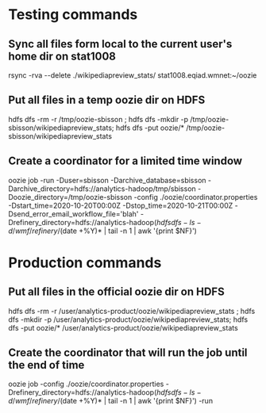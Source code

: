 # Testing commands

## Sync all files form local to the current user's home dir on stat1008

rsync -rva --delete ./wikipediapreview_stats/ stat1008.eqiad.wmnet:~/oozie

## Put all files in a temp oozie dir on HDFS

hdfs dfs -rm -r /tmp/oozie-sbisson ; hdfs dfs -mkdir -p /tmp/oozie-sbisson/wikipediapreview_stats; hdfs dfs -put oozie/* /tmp/oozie-sbisson/wikipediapreview_stats

## Create a coordinator for a limited time window
oozie job -run -Duser=sbisson -Darchive_database=sbisson -Darchive_directory=hdfs://analytics-hadoop/tmp/sbisson -Doozie_directory=/tmp/oozie-sbisson -config ./oozie/coordinator.properties  -Dstart_time=2020-10-20T00:00Z -Dstop_time=2020-10-21T00:00Z -Dsend_error_email_workflow_file='blah' -Drefinery_directory=hdfs://analytics-hadoop$(hdfs dfs -ls -d /wmf/refinery/$(date +%Y)* | tail -n 1 | awk '{print $NF}')

# Production commands

## Put all files in the official oozie dir on HDFS
hdfs dfs -rm -r /user/analytics-product/oozie/wikipediapreview_stats ; hdfs dfs -mkdir -p /user/analytics-product/oozie/wikipediapreview_stats; hdfs dfs -put oozie/* /user/analytics-product/oozie/wikipediapreview_stats

## Create the coordinator that will run the job until the end of time
oozie job -config ./oozie/coordinator.properties -Drefinery_directory=hdfs://analytics-hadoop$(hdfs dfs -ls -d /wmf/refinery/$(date +%Y)* | tail -n 1 | awk '{print $NF}') -run
